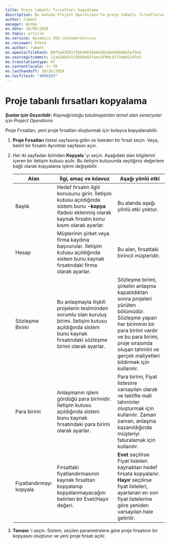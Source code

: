 ```yaml
---
title: Proje tabanlı fırsatları kopyalama
description: Bu konuda Project Operations'ta proje tabanlı fırsatların kopyalanması hakkında bilgi sağlanır.
author: rumant
manager: Annbe
ms.date: 10/09/2020
ms.topic: article
ms.service: dynamics-365-customerservice
ms.reviewer: kfend
ms.author: rumant
ms.openlocfilehash: 89f5a63581f36b30634bdd302a6d360d6b5e75bd
ms.sourcegitcommit: 11a61db54119503e82faec5f99c4273e8d1247e5
ms.translationtype: HT
ms.contentlocale: tr-TR
ms.lasthandoff: 10/16/2020
ms.locfileid: "4086263"
---
```

# <a name="copy-project-based-opportunities"></a>Proje tabanlı fırsatları kopyalama

_**Şunlar için Geçerlidir:** Kaynağı/stoğu tutulmayanları temel alan senaryolar için Project Operations_


Proje Fırsatları, yeni proje fırsatları oluşturmak için kolayca kopyalanabilir. 

1. **Proje Fırsatları** listesi sayfasına gidin ve listeden bir fırsat seçin. Veya, belirli bir fırsatın Ayrıntılar sayfasını açın. 
2. Her iki sayfadan birinden **Kopyala** 'yı seçin. Aşağıdaki alan bilgilerini içeren bir iletişim kutusu açılır. Bu iletişim kutusunda seçtiğiniz değerlere bağlı olarak kopyalama işlemi değişebilir.

    | **Alan** | **İlgi, amaç ve kılavuz** | **Aşağı yönlü etki** |
    | --- | --- | --- |
    | Başlık | Hedef fırsatın ilgili konusunu girin. İletişim kutusu açıldığında sistem bunu **-kopya** ifadesi eklenmiş olarak kaynak fırsatın konu kısmı olarak ayarlar. | Bu alanda aşağı yönlü etki yoktur. |
    | Hesap | Müşterinin şirket veya firma kaydına başvurular. İletişim kutusu açıldığında sistem bunu kaynak fırsatındaki firma olarak ayarlar. | Bu alan, fırsattaki birincil müşteridir. |
    | Sözleşme Birimi | Bu anlaşmayla ilişkili projelerin tesliminden sorumlu olan kuruluş birimi. İletişim kutusu açıldığında sistem bunu kaynak fırsatındaki sözleşme birimi olarak ayarlar. | Sözleşme birimi, şirketin anlaşma kapatıldıktan sonra projeleri yürüten bölümüdür. Sözleşme yapan her biriminin bir para birimi vardır ve bu para birimi, proje sırasında oluşan tahmini ve gerçek maliyetleri bildirmek için kullanılır. |
    | Para birimi | Anlaşmanın işlem gördüğü para birimidir. İletişim kutusu açıldığında sistem bunu kaynak fırsatındaki para birimi olarak ayarlar. | Para birimi, Fiyat listesine varsayılan olarak ve teklifte mali tahminler oluşturmak için kullanılır. Zaman zaman, anlaşma kazanıldığında müşteriyi faturalamak için kullanılır. |
    | Fiyatlandırmayı kopyala | Fırsattaki fiyatlandırmasının kaynak fırsattan kopyalanıp kopyalanmayacağını belirten bir Evet/Hayır değeri. | **Evet** seçilirse Fiyat listeleri kaynaktan hedef fırsata kopyalanır. **Hayır** seçilirse fiyat listeleri, ayarlanan en son fiyat listelerine göre yeniden varsayılan hale getirilir. |

3. **Tamam** 'ı seçin. Sistem, seçilen parametrelere göre proje fırsatının bir kopyasını oluşturur ve yeni proje fırsatı açılır.
